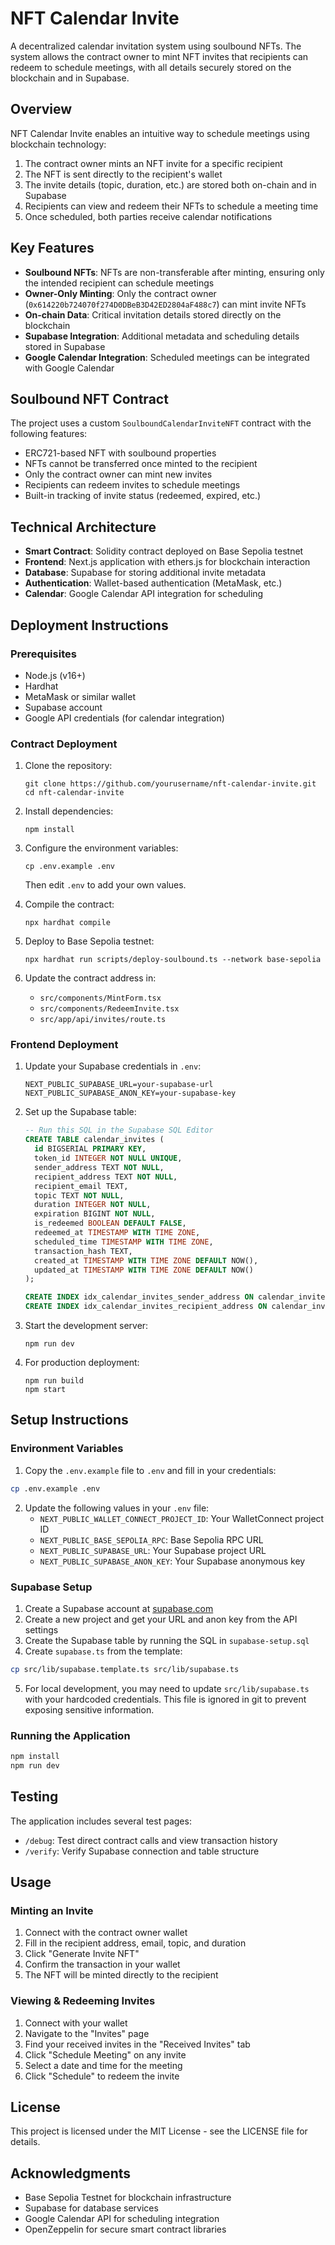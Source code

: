 # NFT Calendar Invite

A decentralized calendar invitation system using soulbound NFTs. The system allows the contract owner to mint NFT invites that recipients can redeem to schedule meetings, with all details securely stored on the blockchain and in Supabase.

## Overview

NFT Calendar Invite enables an intuitive way to schedule meetings using blockchain technology:

1. The contract owner mints an NFT invite for a specific recipient
2. The NFT is sent directly to the recipient's wallet
3. The invite details (topic, duration, etc.) are stored both on-chain and in Supabase
4. Recipients can view and redeem their NFTs to schedule a meeting time
5. Once scheduled, both parties receive calendar notifications

## Key Features

- **Soulbound NFTs**: NFTs are non-transferable after minting, ensuring only the intended recipient can schedule meetings
- **Owner-Only Minting**: Only the contract owner (`0x614220b724070f274D0DBeB3D42ED2804aF488c7`) can mint invite NFTs
- **On-chain Data**: Critical invitation details stored directly on the blockchain
- **Supabase Integration**: Additional metadata and scheduling details stored in Supabase
- **Google Calendar Integration**: Scheduled meetings can be integrated with Google Calendar

## Soulbound NFT Contract

The project uses a custom `SoulboundCalendarInviteNFT` contract with the following features:

- ERC721-based NFT with soulbound properties
- NFTs cannot be transferred once minted to the recipient
- Only the contract owner can mint new invites
- Recipients can redeem invites to schedule meetings
- Built-in tracking of invite status (redeemed, expired, etc.)

## Technical Architecture

- **Smart Contract**: Solidity contract deployed on Base Sepolia testnet
- **Frontend**: Next.js application with ethers.js for blockchain interaction
- **Database**: Supabase for storing additional invite metadata
- **Authentication**: Wallet-based authentication (MetaMask, etc.)
- **Calendar**: Google Calendar API integration for scheduling

## Deployment Instructions

### Prerequisites

- Node.js (v16+)
- Hardhat
- MetaMask or similar wallet
- Supabase account
- Google API credentials (for calendar integration)

### Contract Deployment

1. Clone the repository:
   ```
   git clone https://github.com/yourusername/nft-calendar-invite.git
   cd nft-calendar-invite
   ```

2. Install dependencies:
   ```
   npm install
   ```

3. Configure the environment variables:
   ```
   cp .env.example .env
   ```
   Then edit `.env` to add your own values.

4. Compile the contract:
   ```
   npx hardhat compile
   ```

5. Deploy to Base Sepolia testnet:
   ```
   npx hardhat run scripts/deploy-soulbound.ts --network base-sepolia
   ```

6. Update the contract address in:
   - `src/components/MintForm.tsx`
   - `src/components/RedeemInvite.tsx`
   - `src/app/api/invites/route.ts`

### Frontend Deployment

1. Update your Supabase credentials in `.env`:
   ```
   NEXT_PUBLIC_SUPABASE_URL=your-supabase-url
   NEXT_PUBLIC_SUPABASE_ANON_KEY=your-supabase-key
   ```

2. Set up the Supabase table:
   ```sql
   -- Run this SQL in the Supabase SQL Editor
   CREATE TABLE calendar_invites (
     id BIGSERIAL PRIMARY KEY,
     token_id INTEGER NOT NULL UNIQUE,
     sender_address TEXT NOT NULL,
     recipient_address TEXT NOT NULL,
     recipient_email TEXT,
     topic TEXT NOT NULL,
     duration INTEGER NOT NULL,
     expiration BIGINT NOT NULL,
     is_redeemed BOOLEAN DEFAULT FALSE,
     redeemed_at TIMESTAMP WITH TIME ZONE,
     scheduled_time TIMESTAMP WITH TIME ZONE,
     transaction_hash TEXT,
     created_at TIMESTAMP WITH TIME ZONE DEFAULT NOW(),
     updated_at TIMESTAMP WITH TIME ZONE DEFAULT NOW()
   );
   
   CREATE INDEX idx_calendar_invites_sender_address ON calendar_invites(sender_address);
   CREATE INDEX idx_calendar_invites_recipient_address ON calendar_invites(recipient_address);
   ```

3. Start the development server:
   ```
   npm run dev
   ```

4. For production deployment:
   ```
   npm run build
   npm start
   ```

## Setup Instructions

### Environment Variables

1. Copy the `.env.example` file to `.env` and fill in your credentials:
```bash
cp .env.example .env
```

2. Update the following values in your `.env` file:
   - `NEXT_PUBLIC_WALLET_CONNECT_PROJECT_ID`: Your WalletConnect project ID
   - `NEXT_PUBLIC_BASE_SEPOLIA_RPC`: Base Sepolia RPC URL
   - `NEXT_PUBLIC_SUPABASE_URL`: Your Supabase project URL
   - `NEXT_PUBLIC_SUPABASE_ANON_KEY`: Your Supabase anonymous key

### Supabase Setup

1. Create a Supabase account at [supabase.com](https://supabase.com)
2. Create a new project and get your URL and anon key from the API settings
3. Create the Supabase table by running the SQL in `supabase-setup.sql`
4. Create `supabase.ts` from the template:
```bash
cp src/lib/supabase.template.ts src/lib/supabase.ts
```

5. For local development, you may need to update `src/lib/supabase.ts` with your hardcoded credentials. This file is ignored in git to prevent exposing sensitive information.

### Running the Application

```bash
npm install
npm run dev
```

## Testing

The application includes several test pages:
- `/debug`: Test direct contract calls and view transaction history
- `/verify`: Verify Supabase connection and table structure

## Usage

### Minting an Invite

1. Connect with the contract owner wallet
2. Fill in the recipient address, email, topic, and duration
3. Click "Generate Invite NFT"
4. Confirm the transaction in your wallet
5. The NFT will be minted directly to the recipient

### Viewing & Redeeming Invites

1. Connect with your wallet
2. Navigate to the "Invites" page
3. Find your received invites in the "Received Invites" tab
4. Click "Schedule Meeting" on any invite
5. Select a date and time for the meeting
6. Click "Schedule" to redeem the invite

## License

This project is licensed under the MIT License - see the LICENSE file for details.

## Acknowledgments

- Base Sepolia Testnet for blockchain infrastructure
- Supabase for database services
- Google Calendar API for scheduling integration
- OpenZeppelin for secure smart contract libraries 